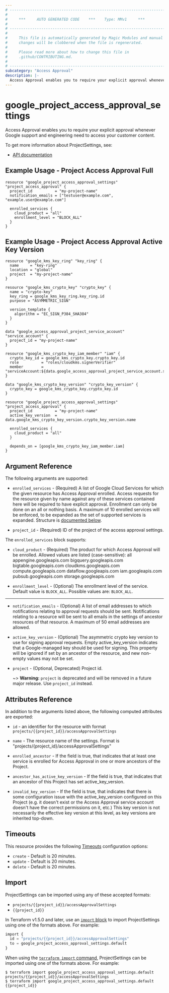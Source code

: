 ```yaml
---
# ----------------------------------------------------------------------------
#
#     ***     AUTO GENERATED CODE    ***    Type: MMv1     ***
#
# ----------------------------------------------------------------------------
#
#     This file is automatically generated by Magic Modules and manual
#     changes will be clobbered when the file is regenerated.
#
#     Please read more about how to change this file in
#     .github/CONTRIBUTING.md.
#
# ----------------------------------------------------------------------------
subcategory: "Access Approval"
description: |-
  Access Approval enables you to require your explicit approval whenever Google support and engineering need to access your customer content.
---
```


# google\_project\_access\_approval\_settings

Access Approval enables you to require your explicit approval whenever Google support and engineering need to access your customer content.


To get more information about ProjectSettings, see:

* [API documentation](https://cloud.google.com/access-approval/docs/reference/rest/v1/projects)

## Example Usage - Project Access Approval Full


```hcl
resource "google_project_access_approval_settings" "project_access_approval" {
  project_id          = "my-project-name"
  notification_emails = ["testuser@example.com", "example.user@example.com"]

  enrolled_services {
  	cloud_product = "all"
  	enrollment_level = "BLOCK_ALL"
  }
}
```
## Example Usage - Project Access Approval Active Key Version


```hcl
resource "google_kms_key_ring" "key_ring" {
  name     = "key-ring"
  location = "global"
  project  = "my-project-name"
}

resource "google_kms_crypto_key" "crypto_key" {
  name = "crypto-key"
  key_ring = google_kms_key_ring.key_ring.id
  purpose = "ASYMMETRIC_SIGN"

  version_template {
    algorithm = "EC_SIGN_P384_SHA384"
  }
}

data "google_access_approval_project_service_account" "service_account" {
  project_id = "my-project-name"
}

resource "google_kms_crypto_key_iam_member" "iam" {
  crypto_key_id = google_kms_crypto_key.crypto_key.id
  role          = "roles/cloudkms.signerVerifier"
  member        = "serviceAccount:${data.google_access_approval_project_service_account.service_account.account_email}"
}

data "google_kms_crypto_key_version" "crypto_key_version" {
  crypto_key = google_kms_crypto_key.crypto_key.id
}

resource "google_project_access_approval_settings" "project_access_approval" {
  project_id          = "my-project-name"
  active_key_version  = data.google_kms_crypto_key_version.crypto_key_version.name

  enrolled_services {
  	cloud_product = "all"
  }

  depends_on = [google_kms_crypto_key_iam_member.iam]
}
```

## Argument Reference

The following arguments are supported:


* `enrolled_services` -
  (Required)
  A list of Google Cloud Services for which the given resource has Access Approval enrolled.
  Access requests for the resource given by name against any of these services contained here will be required
  to have explicit approval. Enrollment can only be done on an all or nothing basis.
  A maximum of 10 enrolled services will be enforced, to be expanded as the set of supported services is expanded.
  Structure is [documented below](#nested_enrolled_services).

* `project_id` -
  (Required)
  ID of the project of the access approval settings.


<a name="nested_enrolled_services"></a>The `enrolled_services` block supports:

* `cloud_product` -
  (Required)
  The product for which Access Approval will be enrolled. Allowed values are listed (case-sensitive):
    all
    appengine.googleapis.com
    bigquery.googleapis.com
    bigtable.googleapis.com
    cloudkms.googleapis.com
    compute.googleapis.com
    dataflow.googleapis.com
    iam.googleapis.com
    pubsub.googleapis.com
    storage.googleapis.com

* `enrollment_level` -
  (Optional)
  The enrollment level of the service.
  Default value is `BLOCK_ALL`.
  Possible values are: `BLOCK_ALL`.

- - -


* `notification_emails` -
  (Optional)
  A list of email addresses to which notifications relating to approval requests should be sent.
  Notifications relating to a resource will be sent to all emails in the settings of ancestor
  resources of that resource. A maximum of 50 email addresses are allowed.

* `active_key_version` -
  (Optional)
  The asymmetric crypto key version to use for signing approval requests.
  Empty active_key_version indicates that a Google-managed key should be used for signing.
  This property will be ignored if set by an ancestor of the resource, and new non-empty values may not be set.

* `project` -
  (Optional, Deprecated)
  Project id.

  ~> **Warning:** `project` is deprecated and will be removed in a future major release. Use `project_id` instead.


## Attributes Reference

In addition to the arguments listed above, the following computed attributes are exported:

* `id` - an identifier for the resource with format `projects/{{project_id}}/accessApprovalSettings`

* `name` -
  The resource name of the settings. Format is "projects/{project_id}/accessApprovalSettings"

* `enrolled_ancestor` -
  If the field is true, that indicates that at least one service is enrolled for Access Approval in one or more ancestors of the Project.

* `ancestor_has_active_key_version` -
  If the field is true, that indicates that an ancestor of this Project has set active_key_version.

* `invalid_key_version` -
  If the field is true, that indicates that there is some configuration issue with the active_key_version
  configured on this Project (e.g. it doesn't exist or the Access Approval service account doesn't have the
  correct permissions on it, etc.) This key version is not necessarily the effective key version at this level,
  as key versions are inherited top-down.


## Timeouts

This resource provides the following
[Timeouts](https://developer.hashicorp.com/terraform/plugin/sdkv2/resources/retries-and-customizable-timeouts) configuration options:

- `create` - Default is 20 minutes.
- `update` - Default is 20 minutes.
- `delete` - Default is 20 minutes.

## Import


ProjectSettings can be imported using any of these accepted formats:

* `projects/{{project_id}}/accessApprovalSettings`
* `{{project_id}}`


In Terraform v1.5.0 and later, use an [`import` block](https://developer.hashicorp.com/terraform/language/import) to import ProjectSettings using one of the formats above. For example:

```tf
import {
  id = "projects/{{project_id}}/accessApprovalSettings"
  to = google_project_access_approval_settings.default
}
```

When using the [`terraform import` command](https://developer.hashicorp.com/terraform/cli/commands/import), ProjectSettings can be imported using one of the formats above. For example:

```
$ terraform import google_project_access_approval_settings.default projects/{{project_id}}/accessApprovalSettings
$ terraform import google_project_access_approval_settings.default {{project_id}}
```
